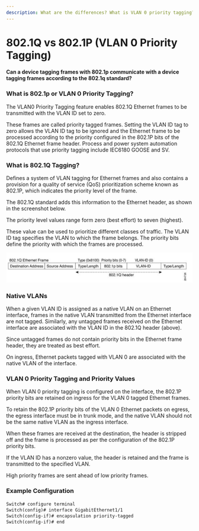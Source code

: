 ```yaml
---
description: What are the differences? What is VLAN 0 priority tagging?
---
```


# 802.1Q vs 802.1P \(VLAN 0 Priority Tagging\)

#### Can a device tagging frames with 802.1p communicate with a device tagging frames according to the 802.1q standard? 

### What is 802.1p or VLAN 0 Priority Tagging?

The VLAN0 Priority Tagging feature enables 802.1Q Ethernet frames to be transmitted with the VLAN ID set to zero.

These frames are called priority tagged frames. Setting the VLAN ID tag to zero allows the VLAN ID tag to be ignored and the Ethernet frame to be processed according to the priority configured in the 802.1P bits of the 802.1Q Ethernet frame header. Process and power system automation protocols that use priority tagging include IEC6180 GOOSE and SV.

### What is 802.1Q Tagging?

Defines a system of VLAN tagging for Ethernet frames and also contains a provision for a quality of service \(QoS\) prioritization scheme known as 802.1P, which indicates the priority level of the frame. 

The 802.1Q standard adds this information to the Ethernet header, as shown in the screenshot below. 

The priority level values range form zero \(best effort\) to seven \(highest\). 

These value can be used to prioritize different classes of traffic. The VLAN ID tag specifies the VLAN to which the frame belongs. The priority bits define the priority with which the frames are processed. 

![802.1Q Ethernet Frame](../../.gitbook/assets/image%20%2884%29.png)

### Native VLANs

When a given VLAN ID is assigned as a native VLAN on an Ethernet interface, frames in the native VLAN transmitted from the Ethernet interface are not tagged. Similarly, any untagged frames received on the Ethernet interface are associated with the VLAN ID in the 802.1Q header \(above\). 

Since untagged frames do not contain priority bits in the Ethernet frame header, they are treated as best effort. 

On ingress, Ethernet packets tagged with VLAN 0 are associated with the native VLAN of the interface. 

### VLAN 0 Priority Tagging and Priority Values

When VLAN 0 priority tagging is configured on the interface, the 802.1P priority bits are retained on ingress for the VLAN 0 tagged Ethernet frames. 

To retain the 802.1P priority bits of the VLAN 0 Ethernet packets on egress, the egress interface must be in trunk mode, and the native VLAN should not be the same native VLAN as the ingress interface. 

When these frames are received at the destination, the header is stripped off and the frame is processed as per the configuration of the 802.1P priority bits.

If the VLAN ID has a nonzero value, the header is retained and the frame is transmitted to the specified VLAN.

High priority frames are sent ahead of low priority frames. 

### Example Configuration

```text
Switch# configure terminal 
Switch(config)# interface GigabitEthernet1/1
Switch(config-if)# encapsulation priority-tagged 
Switch(config-if)# end
```

